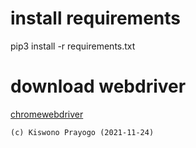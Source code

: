 
# install requirements

pip3 install -r requirements.txt

# download webdriver

[chromewebdriver](https://chromedriver.storage.googleapis.com/index.html?path=96.0.4664.45/)

```
(c) Kiswono Prayogo (2021-11-24)
```
